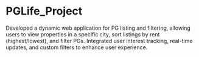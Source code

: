 # PGLife_Project
Developed a dynamic web application for PG listing and filtering, allowing users to view properties in a specific city, sort listings by rent (highest/lowest), and filter PGs. Integrated user interest tracking, real-time updates, and custom filters to enhance user experience.
